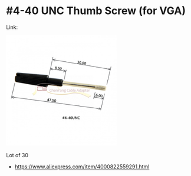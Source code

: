 # #4-40 UNC Thumb Screw (for VGA)

Link:

<img src="./4-40NUC.jpg" width="300px" />

Lot of 30
- https://www.aliexpress.com/item/4000822559291.html
